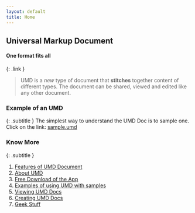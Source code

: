 ```yaml
---
layout: default
title: Home
---
```

## Universal Markup Document
#### One format fits all
{: .link }
<br/>
> UMD is a *new* type of document that **stitches** together content of different types. The document can be shared, viewed and edited like any other document.

### Example of an UMD
{: .subtitle }
The simplest way to understand the UMD Doc is to sample one. Click on the link:
[sample.umd](https://umd-project.org/app?https://storage.googleapis.com/dap-demo-cors/sample-edu.umd)


### Know More
{: .subtitle }
1. [Features of UMD Document](./features.md)
2. [About UMD](./aboutumd.md)
3. [Free Download of the App](./downloads.md)
4. [Examples of using UMD with samples](./examples.md)
5. [Viewing UMD Docs](./viewingumd.md)
6. [Creating UMD Docs](./creatingumd.md)
7. [Geek Stuff](./developers.md)